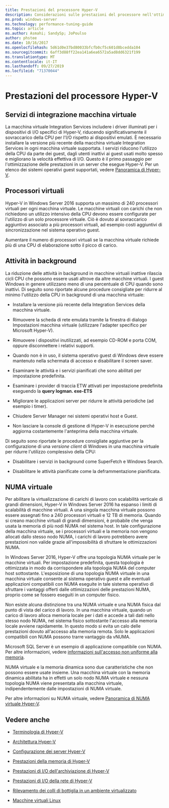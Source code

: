 ```yaml
---
title: Prestazioni del processore Hyper-V
description: Considerazioni sulle prestazioni del processore nell'ottimizzazione delle prestazioni di Hyper-V
ms.prod: windows-server
ms.technology: performance-tuning-guide
ms.topic: article
ms.author: Asmahi; SandySp; JoPoulso
author: phstee
ms.date: 10/16/2017
ms.openlocfilehash: 5d61d0e37bd80033bfcfb0cf5c601d8bcedda104
ms.sourcegitcommit: 6aff3d88ff22ea141a6ea6572a5ad8dd6321f199
ms.translationtype: MT
ms.contentlocale: it-IT
ms.lasthandoff: 09/27/2019
ms.locfileid: "71370044"
---
```

# <a name="hyper-v-processor-performance"></a>Prestazioni del processore Hyper-V


## <a name="virtual-machine-integration-services"></a>Servizi di integrazione macchina virtuale

La macchina virtuale Integration Services includere i driver illuminati per i dispositivi di I/O specifici di Hyper-V, riducendo significativamente il sovraccarico della CPU per l'I/O rispetto ai dispositivi emulati. È necessario installare la versione più recente della macchina virtuale Integration Services in ogni macchina virtuale supportata. I servizi riducono l'utilizzo della CPU da parte dei guest, dagli utenti inattivi ai guest usati molto spesso e migliorano la velocità effettiva di I/O. Questo è il primo passaggio per l'ottimizzazione delle prestazioni in un server che esegue Hyper-V. Per un elenco dei sistemi operativi guest supportati, vedere [Panoramica di Hyper-V](https://technet.microsoft.com/library/hh831531.aspx).

## <a name="virtual-processors"></a>Processori virtuali

Hyper-V in Windows Server 2016 supporta un massimo di 240 processori virtuali per ogni macchina virtuale. Le macchine virtuali con carichi che non richiedono un utilizzo intensivo della CPU devono essere configurate per l'utilizzo di un solo processore virtuale. Ciò è dovuto al sovraccarico aggiuntivo associato a più processori virtuali, ad esempio costi aggiuntivi di sincronizzazione nel sistema operativo guest.

Aumentare il numero di processori virtuali se la macchina virtuale richiede più di una CPU di elaborazione sotto il picco di carico.

## <a name="background-activity"></a>Attività in background

La riduzione delle attività in background in macchine virtuali inattive rilascia cicli CPU che possono essere usati altrove da altre macchine virtuali. I guest Windows in genere utilizzano meno di una percentuale di CPU quando sono inattivi. Di seguito sono riportate alcune procedure consigliate per ridurre al minimo l'utilizzo della CPU in background di una macchina virtuale:

-   Installare la versione più recente della Integration Services della macchina virtuale.

-   Rimuovere la scheda di rete emulata tramite la finestra di dialogo Impostazioni macchina virtuale (utilizzare l'adapter specifico per Microsoft Hyper-V).

-   Rimuovere i dispositivi inutilizzati, ad esempio CD-ROM e porta COM, oppure disconnettere i relativi supporti.

-   Quando non è in uso, il sistema operativo guest di Windows deve essere mantenuto nella schermata di accesso e disabilitare il screen saver.

-   Esaminare le attività e i servizi pianificati che sono abilitati per impostazione predefinita.

-   Esaminare i provider di traccia ETW attivati per impostazione predefinita eseguendo la **query logman. exe-ETS**

-   Migliorare le applicazioni server per ridurre le attività periodiche (ad esempio i timer).

-   Chiudere Server Manager nei sistemi operativi host e Guest.

-   Non lasciare la console di gestione di Hyper-V in esecuzione perché aggiorna costantemente l'anteprima della macchina virtuale.

Di seguito sono riportate le procedure consigliate aggiuntive per la configurazione di una *versione client* di Windows in una macchina virtuale per ridurre l'utilizzo complessivo della CPU:

-   Disabilitare i servizi in background come SuperFetch e Windows Search.

-   Disabilitare le attività pianificate come la deframmentazione pianificata.

## <a name="virtual-numa"></a>NUMA virtuale

Per abilitare la virtualizzazione di carichi di lavoro con scalabilità verticale di grandi dimensioni, Hyper-V in Windows Server 2016 ha espanso i limiti di scalabilità di macchine virtuali. A una singola macchina virtuale possono essere assegnati fino a 240 processori virtuali e 12 TB di memoria. Quando si creano macchine virtuali di grandi dimensioni, è probabile che venga usata la memoria di più nodi NUMA nel sistema host. In tale configurazione della macchina virtuale, se i processori virtuali e la memoria non vengono allocati dallo stesso nodo NUMA, i carichi di lavoro potrebbero avere prestazioni non valide grazie all'impossibilità di sfruttare le ottimizzazioni NUMA.

In Windows Server 2016, Hyper-V offre una topologia NUMA virtuale per le macchine virtuali. Per impostazione predefinita, questa topologia è ottimizzata in modo da corrispondere alla topologia NUMA del computer host sottostante. L'esposizione di una topologia NUMA virtuale in una macchina virtuale consente al sistema operativo guest e alle eventuali applicazioni compatibili con NUMA eseguite in tale sistema operativo di sfruttare i vantaggi offerti dalle ottimizzazioni delle prestazioni NUMA, proprio come se fossero eseguiti in un computer fisico.

Non esiste alcuna distinzione tra una NUMA virtuale e una NUMA fisica dal punto di vista del carico di lavoro. In una macchina virtuale, quando un carico di lavoro alloca memoria locale per i dati e accede a tali dati nello stesso nodo NUMA, nel sistema fisico sottostante l'accesso alla memoria locale avviene rapidamente. In questo modo si evita un calo delle prestazioni dovuto all'accesso alla memoria remota. Solo le applicazioni compatibili con NUMA possono trarre vantaggio da vNUMA.

Microsoft SQL Server è un esempio di applicazione compatibile con NUMA. Per altre informazioni, vedere [informazioni sull'accesso non uniforme alla memoria](https://technet.microsoft.com/library/ms178144.aspx).

NUMA virtuale e la memoria dinamica sono due caratteristiche che non possono essere usate insieme. Una macchina virtuale con la memoria dinamica abilitata ha in effetti un solo nodo NUMA virtuale e nessuna topologia NUMA viene presentata alla macchina virtuale, indipendentemente dalle impostazioni di NUMA virtuale.

Per altre informazioni su NUMA virtuale, vedere [Panoramica di NUMA virtuale Hyper-V](https://technet.microsoft.com/library/dn282282.aspx).

## <a name="see-also"></a>Vedere anche

-   [Terminologia di Hyper-V](terminology.md)

-   [Architettura Hyper-V](architecture.md)

-   [Configurazione dei server Hyper-V](configuration.md)

-   [Prestazioni della memoria di Hyper-V](memory-performance.md)

-   [Prestazioni di I/O dell'archiviazione di Hyper-V](storage-io-performance.md)

-   [Prestazioni di I/O della rete di Hyper-V](network-io-performance.md)

-   [Rilevamento dei colli di bottiglia in un ambiente virtualizzato](detecting-virtualized-environment-bottlenecks.md)

-   [Macchine virtuali Linux](linux-virtual-machine-considerations.md)
